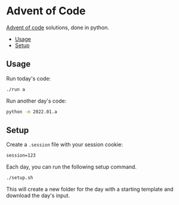 # Advent of Code

[Advent of code] solutions, done in python.

- [Usage](#usage)
- [Setup](#setup)

## Usage

Run today's code:

```sh
./run a
```

Run another day's code:

```sh
python -m 2022.01.a
```

## Setup

Create a `.session` file with your session cookie:

```txt
session=123
```

Each day, you can run the following setup command.

```sh
./setup.sh
```

This will create a new folder for the day with a starting template and download the day's input.

[Advent of code]: https://adventofcode.com
